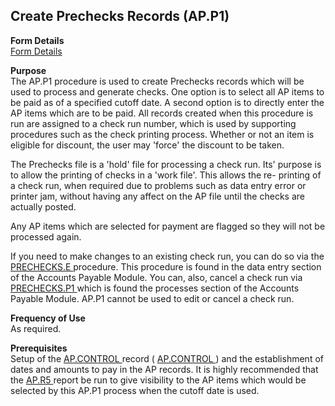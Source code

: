 ##  Create Prechecks Records (AP.P1)

<PageHeader />

**Form Details**  
[ Form Details ](AP-P1-1/README.md)   

**Purpose**  
The AP.P1 procedure is used to create Prechecks records which will be used to
process and generate checks. One option is to select all AP items to be paid
as of a specified cutoff date. A second option is to directly enter the AP
items which are to be paid. All records created when this procedure is run are
assigned to a check run number, which is used by supporting procedures such as
the check printing process. Whether or not an item is eligible for discount,
the user may 'force' the discount to be taken.  
  
The Prechecks file is a 'hold' file for processing a check run. Its' purpose
is to allow the printing of checks in a 'work file'. This allows the re-
printing of a check run, when required due to problems such as data entry
error or printer jam, without having any affect on the AP file until the
checks are actually posted.  
  
Any AP items which are selected for payment are flagged so they will not be
processed again.  
  
If you need to make changes to an existing check run, you can do so via the [ PRECHECKS.E ](../../AP-ENTRY/PRECHECKS-E/README.md) procedure. This procedure is found in the data entry section of the Accounts Payable Module. You can, also, cancel a check run via [ PRECHECKS.P1 ](../PRECHECKS-P1/README.md) which is found the processes section of the Accounts Payable Module. AP.P1 cannot be used to edit or cancel a check run. 

**Frequency of Use**  
As required.

**Prerequisites**  
Setup of the [ AP.CONTROL ](../../AP-ENTRY/AP-CONTROL/README.md) record ( [ AP.CONTROL ](../../AP-ENTRY/AP-CONTROL/README.md) ) and the establishment of dates and amounts to pay in the AP records. It is highly recommended that the [ AP.R5 ](../../AP-REPORT/AP-R5/README.md) report be run to give visibility to the AP items which would be selected by this AP.P1 process when the cutoff date is used. 

<badge text= "Version 8.10.57" vertical="middle" />

<PageFooter />